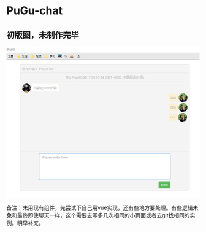 # PuGu-chat
## 初版图，未制作完毕
![还有时间什么的没有修改，待添加](https://github.com/GzhiYi/PuGu-chat/blob/master/img/%E5%9F%BA%E6%9C%AC%E6%A0%B7%E5%BC%8F.png)

备注：未用现有组件，先尝试下自己用vue实现，还有些地方要处理。有些逻辑未免和最终即使聊天一样，这个需要去写多几次相同的小页面或者去git找相同的实例。明早补充。
